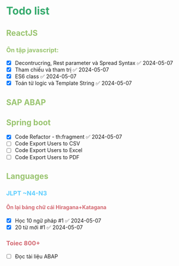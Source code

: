 # <span style="color:#36aa6d"> Todo list </span>
## <span style="color:#99c46f">ReactJS</span>
### <span style="color:#99c46f">Ôn tập javascript:</span>
- [x] Decontrucring, Rest parameter và Spread Syntax ✅ 2024-05-07
- [x] Tham chiếu và tham trị ✅ 2024-05-07
- [x] ES6 class ✅ 2024-05-07
- [x] Toán tử logic và Template String ✅ 2024-05-07
## <span style="color:#99c46f">SAP ABAP</span>
## <span style="color:#99c46f">Spring boot</span>
- [x] Code Refactor - th:fragment ✅ 2024-05-07
- [ ] Code Export Users to CSV
- [ ] Code Export Users to Excel
- [ ] Code Export Users to PDF
## <span style="color:#99c46f">Languages</span> 
### <span style="color:#5dceff">JLPT ~N4-N3</span>
#### <span style="color:#d36871">Ôn lại bảng chữ cái Hiragana+Katagana </span>
- [x] Học 10 ngữ pháp #1 ✅ 2024-05-07
- [x] 20 từ mới #1 ✅ 2024-05-07

### <span style="color:#d36871">Toiec 800+</span>
- [ ] Đọc tài liệu ABAP


